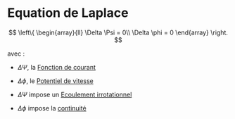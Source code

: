 # Equation de Laplace

$$
\left\{
     \begin{array}{ll}
		\Delta \Psi = 0\\
	     \Delta \phi = 0
     \end{array}
\right.
$$

avec :
- $\Delta \Psi$, la [Fonction de courant](Fonction%20de%20courant.md)
- $\Delta \phi$, le [Potentiel de vitesse](Potentiel%20de%20vitesse.md)

- $\Delta \Psi$ impose un [Ecoulement irrotationnel](Ecoulement%20irrotationnel.md)
- $\Delta \phi$ impose la [continuité](Conservation%20de%20la%20masse.md)